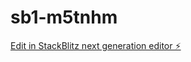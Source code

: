 # sb1-m5tnhm

[Edit in StackBlitz next generation editor ⚡️](https://stackblitz.com/~/github.com/MAXZ27/sb1-m5tnhm)